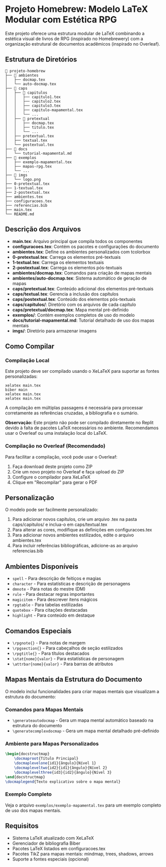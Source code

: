 # Projeto Homebrew: Modelo LaTeX Modular com Estética RPG

Este projeto oferece uma estrutura modular de LaTeX combinando a estética visual de livros de RPG (inspirado no Homebrewery) com a organização estrutural de documentos acadêmicos (inspirado no Overleaf).

## Estrutura de Diretórios

```
📂 projeto-homebrew
├── 📂 ambientes
│   ├── docmap.tex
│   └── auto-docmap.tex
├── 📂 caps
│   ├── 📂 capitulos
│   │   ├── capitulo1.tex
│   │   ├── capitulo2.tex
│   │   ├── capitulo3.tex
│   │   ├── capitulo-mapamental.tex
│   │   └── ...
│   ├── 📂 pretextual
│   │   ├── docmap.tex
│   │   ├── titulo.tex
│   │   └── ...
│   ├── pretextual.tex
│   ├── textual.tex
│   └── postextual.tex
├── 📂 docs
│   └── tutorial-mapamental.md
├── 📂 exemplos
│   ├── exemplo-mapamental.tex
│   ├── mapas-rpg.tex
│   └── ...
├── 📂 imgs
│   └── logo.png
├── 0-pretextual.tex
├── 1-textual.tex
├── 2-postextual.tex
├── ambientes.tex
├── configuracoes.tex
├── referencias.bib
├── main.tex
└── README.md
```

## Descrição dos Arquivos

- **main.tex**: Arquivo principal que compila todos os componentes
- **configuracoes.tex**: Contém os pacotes e configurações do documento
- **ambientes.tex**: Define os ambientes personalizados com tcolorbox
- **0-pretextual.tex**: Carrega os elementos pré-textuais
- **1-textual.tex**: Carrega os elementos textuais
- **2-postextual.tex**: Carrega os elementos pós-textuais
- **ambientes/docmap.tex**: Comandos para criação de mapas mentais
- **ambientes/auto-docmap.tex**: Sistema automático de geração de mapas
- **caps/pretextual.tex**: Conteúdo adicional dos elementos pré-textuais
- **caps/textual.tex**: Gerencia a inclusão dos capítulos
- **caps/postextual.tex**: Conteúdo dos elementos pós-textuais
- **caps/capitulos/**: Diretório com os arquivos de cada capítulo
- **caps/pretextual/docmap.tex**: Mapa mental pré-definido
- **exemplos/**: Contém exemplos completos de uso do modelo
- **docs/tutorial-mapamental.md**: Tutorial detalhado de uso dos mapas mentais
- **imgs/**: Diretório para armazenar imagens

## Como Compilar

### Compilação Local

Este projeto deve ser compilado usando o XeLaTeX para suportar as fontes personalizadas:

```
xelatex main.tex
biber main
xelatex main.tex
xelatex main.tex
```

A compilação em múltiplas passagens é necessária para processar corretamente as referências cruzadas, a bibliografia e o sumário.

**Observação:** Este projeto não pode ser compilado diretamente no Replit devido à falta de pacotes LaTeX necessários no ambiente. Recomendamos usar o Overleaf ou uma instalação local do LaTeX.

### Compilação no Overleaf (Recomendado)

Para facilitar a compilação, você pode usar o Overleaf:

1. Faça download deste projeto como ZIP
2. Crie um novo projeto no Overleaf e faça upload do ZIP
3. Configure o compilador para XeLaTeX
4. Clique em "Recompilar" para gerar o PDF

## Personalização

O modelo pode ser facilmente personalizado:

1. Para adicionar novos capítulos, crie um arquivo .tex na pasta caps/capitulos/ e inclua-o em caps/textual.tex
2. Para alterar as cores, modifique as definições em configuracoes.tex
3. Para adicionar novos ambientes estilizados, edite o arquivo ambientes.tex
4. Para incluir referências bibliográficas, adicione-as ao arquivo referencias.bib

## Ambientes Disponíveis

- `spell` - Para descrição de feitiços e magias
- `character` - Para estatísticas e descrição de personagens
- `dmnote` - Para notas do mestre (DM)
- `rule` - Para destacar regras importantes
- `magicitem` - Para descrever itens mágicos
- `rpgtable` - Para tabelas estilizadas
- `quotebox` - Para citações destacadas
- `highlight` - Para conteúdo em destaque

## Comandos Especiais

- `\rpgnote{}` - Para notas de margem
- `\rpgsection{}` - Para cabeçalhos de seção estilizados
- `\rpgtitle{}` - Para títulos destacados
- `\stat{nome}{valor}` - Para estatísticas de personagem
- `\attrbar{nome}{valor}` - Para barras de atributos

## Mapas Mentais da Estrutura do Documento

O modelo inclui funcionalidades para criar mapas mentais que visualizam a estrutura do documento:

### Comandos para Mapas Mentais

- `\generateautodocmap` - Gera um mapa mental automático baseado na estrutura do documento
- `\generatecomplexdocmap` - Gera um mapa mental detalhado pré-definido

### Ambiente para Mapas Personalizados

```latex
\begin{docstructmap}
    \docmaproot{Título Principal}
    \docmaplevelone{id1}{ângulo}{Nível 1}
    \docmapleveltwo{id2}{id1}{ângulo}{Nível 2}
    \docmaplevelthree{id3}{id2}{ângulo}{Nível 3}
\end{docstructmap}
\docmaplegend{Texto explicativo sobre o mapa mental}
```

### Exemplo Completo

Veja o arquivo `exemplos/exemplo-mapamental.tex` para um exemplo completo de uso dos mapas mentais.

## Requisitos

- Sistema LaTeX atualizado com XeLaTeX
- Gerenciador de bibliografia Biber
- Pacotes LaTeX listados em configuracoes.tex
- Pacotes TikZ para mapas mentais: mindmap, trees, shadows, arrows
- Suporte a fontes especiais (opcional)

